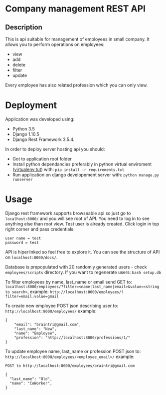 # Company management REST API

## Description

This is api suitable for management of employees in small company. It allows you to
perform operations on employees:
- view 
- add 
- delete 
- filter 
- update

Every employee has also related profession which you can only view.

# Deployment

Application was developed using:
 - Python 3.5 
 - Django 1.10.5 
 - Django Rest Framework 3.5.4.

In order to deploy server hosting api you should:
- Got to application root folder
- Install python dependancies preferably in python virtual enviroment 
([virtualenv tut](http://docs.python-guide.org/en/latest/dev/virtualenvs/)) with: `pip install -r requirements.txt`
- Run application on django developement server with: `python manage.py runserver`

# Usage

Django rest framework supports browseable api so just go to `localhost:8000/` and you will see root of API.
You need to log in to see anything else than root view. Test user is already created. Click login in top right corner
and pass credentials.

```
user name = test
password = test
```

API is hiperlinked so feel free to explore it.
You can see the structure of API on `localhost:8000/docs/`.

Database is prepopulated with 20 randomly generated users - check `employees/scripts` directory. If you want 
to regenerate users: `bash setup.db` 

To filter employees by name, last_name or email send GET to: `localhost:8000/employees/?filter=<name|last_name|email>&value=<string to search>`, example: `http://localhost:8000/employees/?filter=email;value=gmail`

To create new employee POST json describing user to: `http://localhost:8000/employees/` example:
 
```
{
    "email": "braintri@gmail.com",
    "last_name": "New",
    "name": "Employee",
    "profession": "http://localhost:8000/professions/1/"
}
```
 
 To update employee name, last_name or profession POST json to: `http://localhost:8000/employees/<employee_email>/` 
 example:
 
 `POST to http://localhost:8000/employees/braintri@gmail.com`
 
  ```
{        
    "last_name": "Old",
    "name": "CoWorker",        
}
 ```